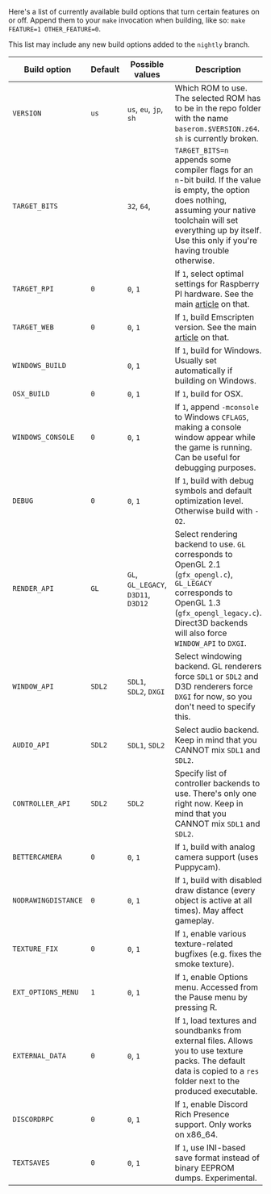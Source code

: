 Here's a list of currently available build options that turn certain features on or off. Append them to your `make` invocation when building, like so: `make FEATURE=1 OTHER_FEATURE=0`.

This list may include any new build options added to the `nightly` branch.

| Build option        | Default | Possible values                     | Description                                                                                                                                                                                                                          |
|---------------------|---------|-------------------------------------|--------------------------------------------------------------------------------------------------------------------------------------------------------------------------------------------------------------------------------------|
| `VERSION`           | `us`    | `us`, `eu`, `jp`, `sh`              | Which ROM to use. The selected ROM has to be in the repo folder with the name `baserom.$VERSION.z64`. `sh` is currently broken.                                                                                                      |
| `TARGET_BITS`       | <empty> | `32`, `64`, <empty>                 | `TARGET_BITS=n` appends some compiler flags for an `n`-bit build. If the value is empty, the option does nothing, assuming your native toolchain will set everything up by itself. Use this only if you're having trouble otherwise. |
| `TARGET_RPI`        | `0`     | `0`, `1`                            | If `1`, select optimal settings for Raspberry PI hardware. See the main [article](https://github.com/sm64pc/sm64pc/wiki/Helper-compiling-script-for-Raspberry-Pi) on that.                                                                                                                                             |
| `TARGET_WEB`        | `0`     | `0`, `1`                            | If `1`, build Emscripten version. See the main [article](https://github.com/sm64pc/sm64pc/wiki/Compiling-for-the-web) on that.                                                                                                                                                                      |
| `WINDOWS_BUILD`     | <auto>  | `0`, `1`                            | If `1`, build for Windows. Usually set automatically if building on Windows.                                                                                                                                                         |
| `OSX_BUILD`         | `0`     | `0`, `1`                            | If `1`, build for OSX.                                                                                                                                                                                                               |
| `WINDOWS_CONSOLE`   | `0`     | `0`, `1`                            | If `1`, append `-mconsole` to Windows `CFLAGS`, making a console window appear while the game is running. Can be useful for debugging purposes.                                                                                      |
| `DEBUG`             | `0`     | `0`, `1`                            | If `1`, build with debug symbols and default optimization level. Otherwise build with `-O2`.                                                                                                                                         |
| `RENDER_API`        | `GL`    | `GL`, `GL_LEGACY`, `D3D11`, `D3D12` | Select rendering backend to use. `GL` corresponds to OpenGL 2.1 (`gfx_opengl.c`), `GL_LEGACY` corresponds to OpenGL 1.3 (`gfx_opengl_legacy.c`). Direct3D backends will also force `WINDOW_API` to `DXGI`.                           |
| `WINDOW_API`        | `SDL2`  | `SDL1`, `SDL2`, `DXGI`              | Select windowing backend. GL renderers force `SDL1` or `SDL2` and D3D renderers force `DXGI` for now, so you don't need to specify this.                                                                                                       |
| `AUDIO_API`         | `SDL2`  | `SDL1`, `SDL2`                      | Select audio backend. Keep in mind that you CANNOT mix `SDL1` and `SDL2`.                                                                                                                                                                                  |
| `CONTROLLER_API`    | `SDL2`  | `SDL2`                              | Specify list of controller backends to use. There's only one right now. Keep in mind that you CANNOT mix `SDL1` and `SDL2`.                                                                                                                                                             |
| `BETTERCAMERA`      | `0`     | `0`, `1`                            | If `1`, build with analog camera support (uses Puppycam).                                                                                                                                                                            |
| `NODRAWINGDISTANCE` | `0`     | `0`, `1`                            | If `1`, build with disabled draw distance (every object is active at all times). May affect gameplay.                                                                                                                                |
| `TEXTURE_FIX`       | `0`     | `0`, `1`                            | If `1`, enable various texture-related bugfixes (e.g. fixes the smoke texture).                                                                                                                                                      |
| `EXT_OPTIONS_MENU`  | `1`     | `0`, `1`                            | If `1`, enable Options menu. Accessed from the Pause menu by pressing R.                                                                                                                                                             |
| `EXTERNAL_DATA`     | `0`     | `0`, `1`                            | If `1`, load textures and soundbanks from external files. Allows you to use texture packs. The default data is copied to a `res` folder next to the produced executable.                                                             |
| `DISCORDRPC`        | `0`     | `0`, `1`                            | If `1`, enable Discord Rich Presence support. Only works on x86_64.                                                                                                                                                                  |
| `TEXTSAVES`         | `0`     | `0`, `1`                            | If `1`, use INI-based save format instead of binary EEPROM dumps. Experimental.                                                                                                                                                      |